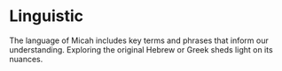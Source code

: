 # Linguistic

The language of Micah includes key terms and phrases that inform our understanding. Exploring the original Hebrew or Greek sheds light on its nuances.

